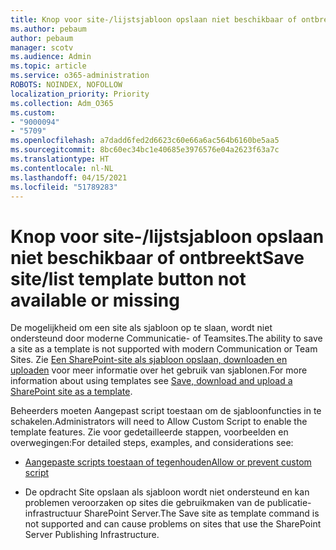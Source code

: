 ```yaml
---
title: Knop voor site-/lijstsjabloon opslaan niet beschikbaar of ontbreekt
ms.author: pebaum
author: pebaum
manager: scotv
ms.audience: Admin
ms.topic: article
ms.service: o365-administration
ROBOTS: NOINDEX, NOFOLLOW
localization_priority: Priority
ms.collection: Adm_O365
ms.custom:
- "9000094"
- "5709"
ms.openlocfilehash: a7dadd6fed2d6623c60e66a6ac564b6160be5aa5
ms.sourcegitcommit: 8bc60ec34bc1e40685e3976576e04a2623f63a7c
ms.translationtype: HT
ms.contentlocale: nl-NL
ms.lasthandoff: 04/15/2021
ms.locfileid: "51789283"
---
```

# <a name="save-sitelist-template-button-not-available-or-missing"></a><span data-ttu-id="e3830-102">Knop voor site-/lijstsjabloon opslaan niet beschikbaar of ontbreekt</span><span class="sxs-lookup"><span data-stu-id="e3830-102">Save site/list template button not available or missing</span></span>

<span data-ttu-id="e3830-103">De mogelijkheid om een site als sjabloon op te slaan, wordt niet ondersteund door moderne Communicatie- of Teamsites.</span><span class="sxs-lookup"><span data-stu-id="e3830-103">The ability to save a site as a template is not supported with modern Communication or Team Sites.</span></span> <span data-ttu-id="e3830-104">Zie [Een SharePoint-site als sjabloon opslaan, downloaden en uploaden](https://docs.microsoft.com/sharepoint/dev/general-development/save-download-and-upload-a-sharepoint-site-as-a-template) voor meer informatie over het gebruik van sjablonen.</span><span class="sxs-lookup"><span data-stu-id="e3830-104">For more information about using templates see [Save, download and upload a SharePoint site as a template](https://docs.microsoft.com/sharepoint/dev/general-development/save-download-and-upload-a-sharepoint-site-as-a-template).</span></span>

<span data-ttu-id="e3830-105">Beheerders moeten Aangepast script toestaan om de sjabloonfuncties in te schakelen.</span><span class="sxs-lookup"><span data-stu-id="e3830-105">Administrators will need to Allow Custom Script to enable the template features.</span></span> <span data-ttu-id="e3830-106">Zie voor gedetailleerde stappen, voorbeelden en overwegingen:</span><span class="sxs-lookup"><span data-stu-id="e3830-106">For detailed steps, examples, and considerations see:</span></span>

- [<span data-ttu-id="e3830-107">Aangepaste scripts toestaan of tegenhouden</span><span class="sxs-lookup"><span data-stu-id="e3830-107">Allow or prevent custom script</span></span>](https://docs.microsoft.com/sharepoint/allow-or-prevent-custom-script)

- <span data-ttu-id="e3830-108">De opdracht Site opslaan als sjabloon wordt niet ondersteund en kan problemen veroorzaken op sites die gebruikmaken van de publicatie-infrastructuur SharePoint Server.</span><span class="sxs-lookup"><span data-stu-id="e3830-108">The Save site as template command is not supported and can cause problems on sites that use the SharePoint Server Publishing Infrastructure.</span></span>


